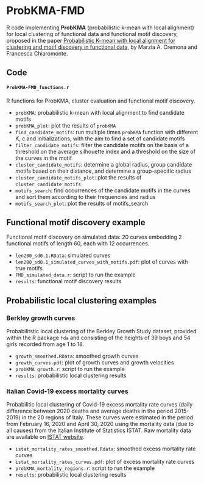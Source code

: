 # ProbKMA-FMD

R code implementing **ProbKMA** (probabilistic k-mean with local alignment) for local clustering of functional data and functional motif discovery, proposed in the paper [Probabilistic K-mean with local alignment for clustering and motif discovery in functional data](https://arxiv.org/abs/1808.04773), by Marzia A. Cremona and Francesca Chiaromonte. 


## Code

#### `ProbKMA-FMD_functions.r`
R functions for ProbKMA, cluster evaluation and functional motif discovery.
- `probKMA`: probabilistic k-mean with local alignment to find candidate motifs
- `probKMA_plot`: plot the results of `probKMA`
- `find_candidate_motifs`: run multiple times `probKMA` function with different K, c and initializations, with the aim to find a set of candidate motifs
- `filter_candidate_motifs`: filter the candidate motifs on the basis of a threshold on the average silhouette index and a threshold on the size of the curves in the motif
- `cluster_candidate_motifs`: determine a global radius, group candidate motifs based on their distance, and determine a group-specific radius
- `cluster_candidate_motifs_plot`: plot the results of `cluster_candidate_motifs`
- `motifs_search`: find occurrences of the candidate motifs in the curves and sort them according to their frequencies and radius
- `motifs_search_plot`: plot the results of motifs_search


## Functional motif discovery example
Functional motif discovery on simulated data: 20 curves embedding 2 functional motifs of length 60, each with 12 occurrences. 
- `len200_sd0.1.RData`: simulated curves
- `len200_sd0.1_simulated_curves_with_motifs.pdf`: plot of curves with true motifs
- `FMD_simulated_data.r`: script to run the example
- `results`: functional motif discovery results

## Probabilistic local clustering examples

### Berkley growth curves
Probabilitstic local clustering of the Berkley Growth Study dataset, provided within the R package `fda` and consisting of the heights of 39 boys and 54 girls recorded from age 1 to 18.
- `growth_smoothed.RData`: smoothed growth curves
- `growth_curves.pdf`: plot of growth curves and growth velocities
- `probKMA_growth.r`: script to run the example
- `results`: probabilistic local clustering results

### Italian Covid-19 excess mortality curves
Probabilitic local clustering of Covid-19 excess mortality rate curves (daily difference between 2020 deaths and average deaths in the period 2015-2019) in the 20 regions of Italy. These curves were estimated in the period from February 16, 2020 and April 30, 2020 using the mortality data (due to all causes) from the Italian Institute of Statistics ISTAT. Raw mortality data are available on [ISTAT website](https://www.istat.it/it/files/2020/03/Dataset-decessi-comunali-giornalieri-e-tracciato-record-4giugno.zip).
- `istat_mortality_rates_smoothed.Rdata`: smoothed excess mortality rate curves
- `istat_mortality_rates_curves.pdf`: plot of excess mortality rate curves
- `probKMA_mortality_regions.r`: script to run the example
- `results`: probabilistic local clustering results
